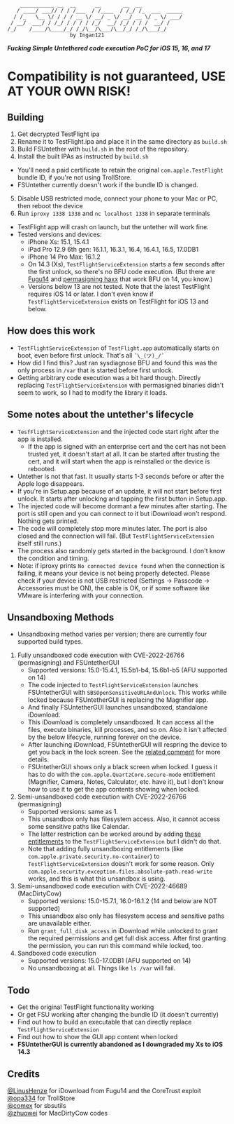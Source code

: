 ```
    ___________ __  __      __       __  __             
   / ____/ ___// / / /___  / /____  / /_/ /_  ___  _____
  / /_   \__ \/ / / / __ \/ __/ _ \/ __/ __ \/ _ \/ ___/
 / __/  ___/ / /_/ / / / / /_/  __/ /_/ / / /  __/ /    
/_/    /____/\____/_/ /_/\__/\___/\__/_/ /_/\___/_/        
                    by Ingan121
```
*__Fucking Simple Untethered code execution PoC for iOS 15, 16, and 17__*
# Compatibility is not guaranteed, USE AT YOUR OWN RISK!
## Building
1. Get decrypted TestFlight ipa
2. Rename it to TestFlight.ipa and place it in the same directory as `build.sh`
3. Build FSUntether with `build.sh` in the root of the repository.
4. Install the built IPAs as instructed by `build.sh`
  * You'll need a paid certificate to retain the original `com.apple.TestFlight` bundle ID, if you're not using TrollStore.
  * FSUntether currently doesn't work if the bundle ID is changed.
5. Disable USB restricted mode, connect your phone to your Mac or PC, then reboot the device 
6. Run `iproxy 1338 1338` and `nc localhost 1338` in separate terminals
* TestFlight app will crash on launch, but the untether will work fine.
* Tested versions and devices:
  * iPhone Xs: 15.1, 15.4.1
  * iPad Pro 12.9 6th gen: 16.1.1, 16.3.1, 16.4, 16.4.1, 16.5, 17.0DB1
  * iPhone 14 Pro Max: 16.1.2
  * On 14.3 (Xs), `TestFlightServiceExtension` starts a few seconds after the first unlock, so there's no BFU code execution. (But there are [Fugu14](https://github.com/LinusHenze/Fugu14) and [permasigning haxx](https://github.com/asdfugil/haxx) that work BFU on 14, you know.)
  * Versions below 13 are not tested. Note that the latest TestFlight requires iOS 14 or later. I don't even know if `TestFlightServiceExtension` exists on TestFlight for iOS 13 and below.
  
## How does this work
* `TestFlightServiceExtension` of `TestFlight.app` automatically starts on boot, even before first unlock. That's all `¯\_(ツ)_/¯`
* How did I find this? Just ran sysdiagnose BFU and found this was the only process in `/var` that is started before first unlock.
* Getting arbitrary code execution was a bit hard though. Directly replacing `TestFlightServiceExtension` with permasigned binaries didn't seem to work, so I had to modify the library it loads.

## Some notes about the untether's lifecycle
* `TesfFlightServiceExtension` and the injected code start right after the app is installed.
  * If the app is signed with an enterprise cert and the cert has not been trusted yet, it doesn't start at all. It can be started after trusting the cert, and it will start when the app is reinstalled or the device is rebooted.
* Untether is not that fast. It usually starts 1-3 seconds before or after the Apple logo disappears.
* If you're in Setup.app because of an update, it will not start before first unlock. It starts after unlocking and tapping the first button in Setup.app.
* The injected code will become dormant a few minutes after starting. The port is still open and you can connect to it but iDownload won't respond. Nothing gets printed.
* The code will completely stop more minutes later. The port is also closed and the connection will fail. (But `TestFlightServiceExtension` itself still runs.)
* The process also randomly gets started in the background. I don't know the condition and timing.
* Note: if iproxy prints `No connected device found` when the connection is failing, it means your device is not being properly detected. Please check if your device is not USB restricted (Settings → Passcode → Accessories must be ON), the cable is OK, or if some software like VMware is interfering with your connection.

## Unsandboxing Methods
* Unsandboxing method varies per version; there are currently four supported build types.
1. Fully unsandboxed code execution with CVE-2022-26766 (permasigning) and FSUntetherGUI
    * Supported versions: 15.0-15.4.1, 15.5b1-b4, 15.6b1-b5 (AFU supported on 14)
    * The code injected to `TestFlightServiceExtension` launches FSUntetherGUI with `SBSOpenSensitiveURLAndUnlock`. This works while locked because FSUntetherGUI is replacing the Magnifier app.
    * And finally FSUntetherGUI launches unsandboxed, standalone iDownload.
    * This iDownload is completely unsandboxed. It can access all the files, execute binaries, kill processes, and so on. Also it isn't affected by the below lifecycle, running forever on the device.
    * After launching iDownload, FSUntetherGUI will respring the device to get you back in the lock screen. See the [related comment](https://github.com/Ingan121/FSUntether/blob/756c69061d9eb661fe1612c7806902553f8dfb7e/FSUntetherGUI/FSUntetherGUI/FSUntetherGUIApp.swift#L30) for more details.
    * FSUntetherGUI shows only a black screen when locked. I guess it has to do with the `com.apple.QuartzCore.secure-mode` entitlement (Magnifier, Camera, Notes, Calculator, etc. have it), but I don't know how to use it to get the app contents showing when locked.
2. Semi-unsandboxed code execution with CVE-2022-26766 (permasigning)
    * Supported versions: same as 1.
    * This unsandbox only has filesystem access. Also, it cannot access some sensitive paths like Calendar.
    * The latter restriction can be worked around by adding [these entitlements](https://github.com/Ingan121/FSUntether/blob/756c69061d9eb661fe1612c7806902553f8dfb7e/iDownload/entitlements.plist#L48) to the `TestFlightServiceExtension` but I didn't do that.
    * Note that adding fully unsandboxing entitlements (like `com.apple.private.security.no-container`) to `TestFlightServiceExtension` doesn't work for some reason. Only `com.apple.security.exception.files.absolute-path.read-write` works, and this is what this unsandbox is using.
3. Semi-unsandboxed code execution with CVE-2022-46689 (MacDirtyCow)
    * Supported versions: 15.0-15.7.1, 16.0-16.1.2 (14 and below are NOT supported)
    * This unsandbox also only has filesystem access and sensitive paths are unavailable either.
    * Run `grant_full_disk_access` in iDownload while unlocked to grant the required permissions and get full disk access. After first granting the permission, you can run this command while locked, too.
4. Sandboxed code execution
    * Supported versions: 15.0-17.0DB1 (AFU supported on 14)
    * No unsandboxing at all. Things like `ls /var` will fail.

## Todo
* Get the original TestFlight functionality working
* Or get FSU working after changing the bundle ID (it doesn't currently)
* Find out how to build an executable that can directly replace `TestFlightServiceExtension`
* Find out how to show the GUI app content when locked
* **FSUntetherGUI is currently abandoned as I downgraded my Xs to iOS 14.3**

## Credits
[@LinusHenze](https://github.com/LinusHenze) for iDownload from Fugu14 and the CoreTrust exploit<br>
[@opa334](https://github.com/opa334) for TrollStore<br>
[@comex](https://github.com/comex) for sbsutils<br>
[@zhuowei](https://github.com/zhuowei) for MacDirtyCow codes
